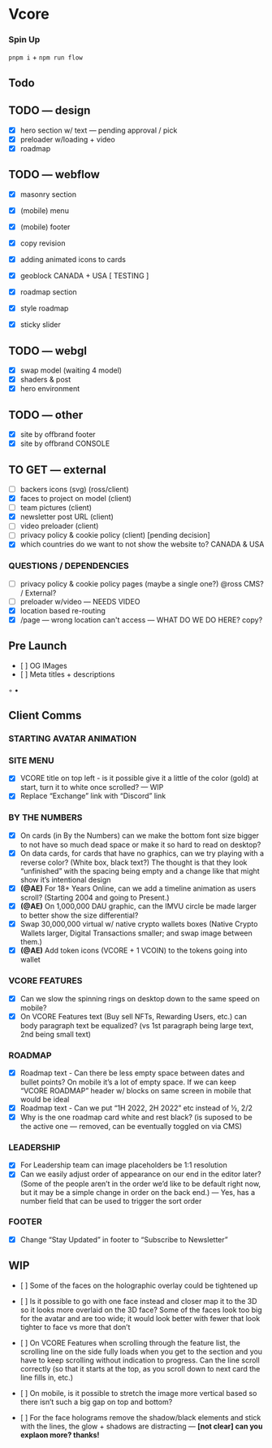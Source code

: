 # Vcore

### Spin Up

`pnpm i` + `npm run flow`

## Todo

## TODO — design

- [x] hero section w/ text — pending approval / pick
- [x] preloader w/loading + video
- [x] roadmap

## TODO — webflow

- [x] masonry section

- [x] (mobile) menu
- [x] (mobile) footer

- [x] copy revision
- [x] adding animated icons to cards

- [x] geoblock CANADA + USA [ TESTING ]

- [x] roadmap section
- [x] style roadmap
- [x] sticky slider

## TODO — webgl

- [x] swap model (waiting 4 model)
- [x] shaders & post
- [x] hero environment

## TODO — other

- [x] site by offbrand footer
- [x] site by offbrand CONSOLE

## TO GET — external

- [ ] backers icons (svg) (ross/client)
- [x] faces to project on model (client)
- [ ] team pictures (client)
- [x] newsletter post URL (client)
- [ ] video preloader (client)
- [ ] privacy policy & cookie policy (client) [pending decision]
- [x] which countries do we want to not show the website to? CANADA & USA

### QUESTIONS / DEPENDENCIES

- [ ] privacy policy & cookie policy pages (maybe a single one?) @ross CMS? / External?
- [ ] preloader w/video — NEEDS VIDEO
- [x] location based re-routing
- [x] /page — wrong location can't access — WHAT DO WE DO HERE? copy?

## Pre Launch

- [ ] OG IMages
- [ ] Meta titles + descriptions

◦
•

## Client Comms

### STARTING AVATAR ANIMATION

### SITE MENU

- [x] VCORE title on top left - is it possible give it a little of the color (gold) at start, turn it to white once scrolled? — WIP
- [x] Replace “Exchange” link with “Discord” link

### BY THE NUMBERS

- [x] On cards (in By the Numbers) can we make the bottom font size bigger to not have so much dead space or make it so hard to read on desktop?
- [x] On data cards, for cards that have no graphics, can we try playing with a reverse color? (White box, black text?) The thought is that they look “unfinished” with the spacing being empty and a change like that might show it’s intentional design
- [x] **(@AE)** For 18+ Years Online, can we add a timeline animation as users scroll? (Starting 2004 and going to Present.)
- [x] **(@AE)** On 1,000,000 DAU graphic, can the IMVU circle be made larger to better show the size differential?
- [x] Swap 30,000,000 virtual w/ native crypto wallets boxes (Native Crypto Wallets larger, Digital Transactions smaller; and swap image between them.)
- [x] **(@AE)** Add token icons (VCORE + 1 VCOIN) to the tokens going into wallet

### VCORE FEATURES

- [x] Can we slow the spinning rings on desktop down to the same speed on mobile?
- [x] On VCORE Features text (Buy sell NFTs, Rewarding Users, etc.) can body paragraph text be equalized? (vs 1st paragraph being large text, 2nd being small text)

### ROADMAP

- [x] Roadmap text - Can there be less empty space between dates and bullet points? On mobile it’s a lot of empty space. If we can keep “VCORE ROADMAP” header w/ blocks on same screen in mobile that would be ideal
- [x] Roadmap text - Can we put “1H 2022, 2H 2022” etc instead of ½, 2/2
- [x] Why is the one roadmap card white and rest black? (is suposed to be the active one — removed, can be eventually toggled on via CMS)

### LEADERSHIP

- [x] For Leadership team can image placeholders be 1:1 resolution
- [x] Can we easily adjust order of appearance on our end in the editor later? (Some of the people aren’t in the order we’d like to be default right now, but it may be a simple change in order on the back end.) — Yes, has a number field that can be used to trigger the sort order

### FOOTER

- [x] Change “Stay Updated” in footer to “Subscribe to Newsletter”

## WIP

- [ ] Some of the faces on the holographic overlay could be tightened up
- [ ] Is it possible to go with one face instead and closer map it to the 3D so it looks more overlaid on the 3D face? Some of the faces look too big for the avatar and are too wide; it would look better with fewer that look tighter to face vs more that don’t

- [ ] On VCORE Features when scrolling through the feature list, the scrolling line on the side fully loads when you get to the section and you have to keep scrolling without indication to progress. Can the line scroll correctly (so that it starts at the top, as you scroll down to next card the line fills in, etc.)

- [ ] On mobile, is it possible to stretch the image more vertical based so there isn’t such a big gap on top and bottom?

- [ ] For the face holograms remove the shadow/black elements and stick with the lines, the glow + shadows are distracting — **[not clear] can you explaon more? thanks!**
